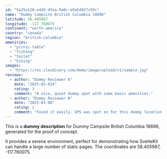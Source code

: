 ```yaml
---
id: "5a25a120-e4d5-4fea-9a8c-e9a5d927c93c"
name: "Dummy Campsite British Columbia 18896"
latitude: 58.405987
longitude: -117.760075
continent: "north-america"
country: "canada"
region: "british-columbia"
amenities:
  - "picnic-table"
  - "fishing"
  - "toilet"
  - "hiking"
images:
  - "https://res.cloudinary.com/demo/image/upload/v1/sample.jpg"
reviews:
  - author: "Dummy Reviewer A"
    date: "2025-02-024"
    rating: 3
    comment: "A nice, quiet dummy spot with some basic amenities."
  - author: "Dummy Reviewer B"
    date: "2025-01-08"
    rating: 2
    comment: "Found it easily. GPS was spot on for this dummy location."
---
```


This is a **dummy description** for Dummy Campsite British Columbia 18896, generated for the proof of concept.

It provides a serene environment, perfect for demonstrating how SvelteKit can handle a large number of static pages. The coordinates are 58.405987, -117.760075.
